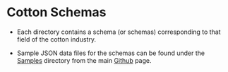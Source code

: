 # Cotton Schemas

* Each directory contains a schema (or schemas) corresponding to that field of the cotton industry.

* Sample JSON data files for the schemas can be found under the [Samples](https://github.com/CottonTechnologyAlliance/CottonSchemas/tree/master/Samples) directory from the main [Github](https://github.com/CottonTechnologyAlliance/CottonSchemas) page.